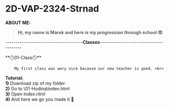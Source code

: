 # 2D-VAP-2324-Strnad
**ABOUT ME:**
>**Hi, my name is Marek and here is my progression through school 😎**<br>

--------------------------------------**Classes**---------------------------------------

<start>
        **🕛01-Class🕛**

        My first class was wery nice because our new teacher is good. <br>

 **Tutorial:**  <br>
        **1)** Download zip of my folder <br>
        **2)** Go to \01-Hodina\index.html <br>
        **3)** Open index.ntml<br>
        **4)** And here we go you made it 🎉<br>
        
</start>